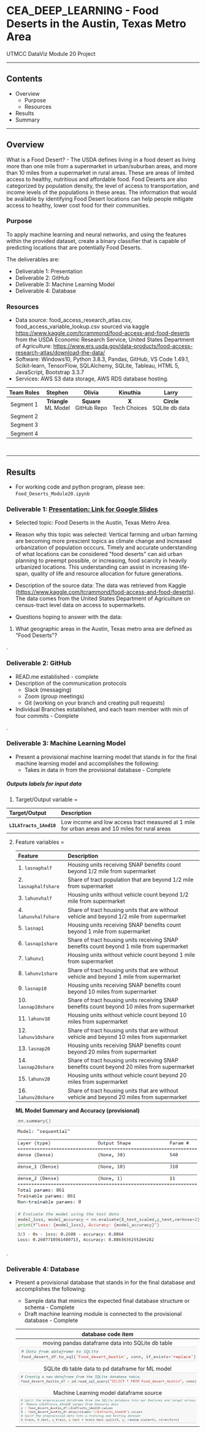 # CEA_DEEP_LEARNING - Food Deserts in the Austin, Texas Metro Area 
UTMCC DataViz Module 20 Project 

---

## Contents 
  * Overview
    - Purpose
    - Resources
  * Results
  * Summary
 

---  

## Overview 
  
  What is a Food Desert? - The USDA defines living in a food desert as living more than one mile from a supermarket in urban/suburban areas, and more than 10 miles from a supermarket in rural areas. These are areas of limited access to healthy, nutritious and affordable food. Food Deserts are also categorized by population density, the level of access to transportation, and income levels of the populations in these areas. The information that would be available by identifying Food Desert locations can help people mitigate access to healthy, lower cost food for their communities. 
   

   ### Purpose
   To apply machine learning and neural networks, and using the features within the provided dataset, create a binary classifier that is capable of predicting locations that are potentially Food Deserts.  
   
   

   
   The deliverables are: 
   - Deliverable 1: Presentation
   - Deliverable 2: GitHub
   - Deliverable 3: Machine Learning Model
   - Deliverable 4: Database
  
   
  
   ### Resources
  * Data source: food_access_research_atlas.csv, food_access_variable_lookup.csv  sourced via kaggle https://www.kaggle.com/tcrammond/food-access-and-food-deserts from the USDA Economic Research Service, United States Department of Agriculture: https://www.ers.usda.gov/data-products/food-access-research-atlas/download-the-data/ 
  * Software: Windows10, Python 3.8.3, Pandas, GitHub, VS Code 1.49.1, Scikit-learn, TensorFlow, SQLAlchemy, SQLite, Tableau, HTML 5, JavaScript, Bootstrap 3.3.7 
  * Services: AWS S3 data storage, AWS RDS database hosting.
  
  
| Team Roles | Stephen | Olivia	| Kinuthia | Larry |
| :---: | :---: | :---: | :---: | :---: |
| Segment 1 | **Triangle**<br>ML Model | **Square**<br>GitHub Repo | **X**<br>Tech Choices | **Circle**<br>SQLite db data |
| Segment 2 |  |  |  |  |
| Segment 3 |  |  |  |  |
| Segment 4 |  |  |  |  |

  
<br>

--- 

## Results

   * For working code and python program, please see: `Food_Deserts_Module20.ipynb`


   ### Deliverable 1: [Presentation: Link for Google Slides](https://docs.google.com/presentation/d/1dVX5367_KH2e2Uqa4BGjRZkU12r1eEsXX5KotbnEDtQ/edit?usp=sharing)

   * Selected topic:  Food Deserts in the Austin, Texas Metro Area.
  
   * Reason why this topic was selected: Vertical farming and urban farming are becoming more prescient topics as climate change and increased urbanization of population occcurs.  Timely and accurate understanding of what locations can be considered "food deserts" can aid urban planning to preempt possible, or increasing, food scarcity in heavily urbanized locations.  This understanding can assist in increasing life-span, quality of life and resource allocation for future generations.
  
   * Description of the source data: The data was retrieved from Kaggle (https://www.kaggle.com/tcrammond/food-access-and-food-deserts).  The data comes from the United States Department of Agriculture on census-tract level data on access to supermarkets.
  
   * Questions hoping to answer with the data: 
   
   1. What geographic areas in the Austin, Texas metro area are defined as "Food Deserts"? 
   
      
   .
  
   
   ### Deliverable 2: GitHub  
   
   * READ.me established - complete 
   * Description of the communication protocols   
     - Slack (messaging)
     - Zoom (group meetings)
     - Git (working on your branch and creating pull requests) 
   * Individual Branches established, and each team member with min of four commits - Complete 
   
   
   . 
   
   
   ### Deliverable 3: Machine Learning Model
   
   * Present a provisional machine learning model that stands in for the final machine learning model and accomplishes the following:
      - Takes in data in from the provisional database - Complete

##### Outputs labels for input data

1. Target/Output variable = 

  | **Target/Output** | **Description** |
  | :--- | :--- |
  | **`LILATracts_1And10`** | Low income and low access tract measured at 1 mile for urban areas and 10 miles for rural areas |
        	

2. Feature variables =

   | **Feature** | **Description** |
   | :--- | :--- |
   | 1. `lasnaphalf` | Housing units receiving SNAP benefits count beyond 1/2 mile from supermarket |
   | 2. `lasnaphalfshare`  | Share of tract population that are beyond 1/2 mile from supermarket |
   | 3. `lahunvhalf` | Housing units without vehicle count beyond 1/2 mile from supermarket |
   | 4. `lahunvhalfshare` | Share of tract housing units that are without vehicle and beyond 1/2 mile from supermarket | 
   | 5. `lasnap1` | Housing units receiving SNAP benefits count beyond 1 mile from supermarket |
   | 6. `lasnap1share` | Share of tract housing units receiving SNAP benefits count beyond 1 mile from supermarket |
   | 7. `lahunv1` | Housing units without vehicle count beyond 1 mile from supermarket |
   | 8. `lahunv1share` | Share of tract housing units that are without vehicle and beyond 1 mile from supermarket | 
   | 9. `lasnap10` | Housing units receiving SNAP benefits count beyond 10 miles from supermarket |
   | 10. `lasnap10share` | Share of tract housing units receiving SNAP benefits count beyond 10 miles from supermarket |
   | 11. `lahunv10` | Housing units without vehicle count beyond 10 miles from supermarket |
   | 12. `lahunv10share` | Share of tract housing units that are without vehicle and beyond 10 miles from supermarket | 
   | 13. `lasnap20` | Housing units receiving SNAP benefits count beyond 20 miles from supermarket |
   | 14. `lasnap20share` | Share of tract housing units receiving SNAP benefits count beyond 20 miles from supermarket |
   | 15. `lahunv20` | Housing units without vehicle count beyond 20 miles from supermarket |
   | 16. `lahunv20share` | Share of tract housing units that are without vehicle and beyond 20 miles from supermarket | 
     
      **ML Model Summary and Accuracy (provisional)** 
      
      ![MLmodel_summary.png](https://github.com/OliviaRodri/CEA_DEEP_LEARNING/blob/main/images/MLmodel_summary.png)
      
      ![MLmodel_accuracy.png](https://github.com/OliviaRodri/CEA_DEEP_LEARNING/blob/main/images/MLmodel_accuracy.png)
      
      
      
.
     
   ### Deliverable 4: Database
   
   * Present a provisional database that stands in for the final database and accomplishes the following:
      - Sample data that mimics the expected final database structure or schema  - Complete
      - Draft machine learning module is connected to the provisional database  - Complete 
      
      | **database code item** |
      | :---: |
      | moving pandas dataframe data into SQLite db table<br> ![data_to_sqlite.png](https://github.com/OliviaRodri/CEA_DEEP_LEARNING/blob/main/images/data_to_sqlite.png) |
      | SQLite db table data to pd dataframe for ML model<br> ![SQLdata_to_newDataFrame.png](https://github.com/OliviaRodri/CEA_DEEP_LEARNING/blob/main/images/SQLdata_to_newDataFrame.png) |
      | Machine Learning model dataframe source<br> ![DF_to_MLmodel.png](https://github.com/OliviaRodri/CEA_DEEP_LEARNING/blob/main/images/DF_to_MLmodel.png) |
   


